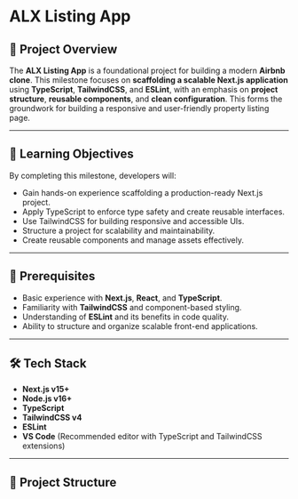 # ALX Listing App

## 🚀 Project Overview

The **ALX Listing App** is a foundational project for building a modern **Airbnb clone**. This milestone focuses on **scaffolding a scalable Next.js application** using **TypeScript**, **TailwindCSS**, and **ESLint**, with an emphasis on **project structure**, **reusable components**, and **clean configuration**. This forms the groundwork for building a responsive and user-friendly property listing page.

---

## 🎯 Learning Objectives

By completing this milestone, developers will:

- Gain hands-on experience scaffolding a production-ready Next.js project.
- Apply TypeScript to enforce type safety and create reusable interfaces.
- Use TailwindCSS for building responsive and accessible UIs.
- Structure a project for scalability and maintainability.
- Create reusable components and manage assets effectively.

---

## 🧠 Prerequisites

- Basic experience with **Next.js**, **React**, and **TypeScript**.
- Familiarity with **TailwindCSS** and component-based styling.
- Understanding of **ESLint** and its benefits in code quality.
- Ability to structure and organize scalable front-end applications.

---

## 🛠️ Tech Stack

- **Next.js v15+**
- **Node.js v16+**
- **TypeScript**
- **TailwindCSS v4**
- **ESLint**
- **VS Code** (Recommended editor with TypeScript and TailwindCSS extensions)

---

## 📁 Project Structure


